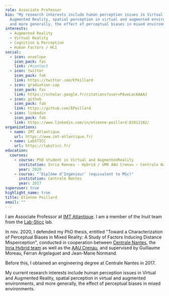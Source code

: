 ```yaml
---
role: Associate Professor
bio: "My research interests include human perception issues in Virtual and
  Augmented Reality, spatial perception in virtual and augmented environments,
  and more generally, the effect of perceptual biases in mixed environments. "
interests:
  - Augmented Reality
  - Virtual Reality
  - Cognition & Perception
  - Human Factors / HCI
social:
  - icon: envelope
    icon_pack: fas
    link: /#contact
  - icon: twitter
    icon_pack: fab
    link: https://twitter.com/EPeillard
  - icon: graduation-cap
    icon_pack: fas
    link: https://scholar.google.fr/citations?user=PAueLacAAAAJ
  - icon: github
    icon_pack: fab
    link: https://github.com/EPeillard
  - icon: linkedin
    icon_pack: fab
    link: https://www.linkedin.com/in/etienne-peillard-81012182/
organizations:
  - name: IMT Atlantique
    url: https://www.imt-atlantique.fr/
  - name: LabSTICC
    url: https://labsticc.fr/
education:
  courses:
    - course: PhD student in Virtual and AugmentedReality
      institution: Inria Rennes - Hybrid / UMR AAU Crenau – Centrale Nantes
      year: 2020
    - course: "'Diplôme d’Ingénieur' (equivalent to MSc)"
      institution: Centrale Nantes
      year: 2017
superuser: true
highlight_name: true
title: Etienne Peillard
email: ""
---
```

I am Associate Professor at [IMT Atlantique](https://www.google.com/url?q=https%3A%2F%2Fwww.imt-atlantique.fr%2F&sa=D&sntz=1&usg=AOvVaw0gKTTRvjYCCF7mL2xVV29q). I am a member of the Inuit team from the [Lab-Sticc](https://www.google.com/url?q=https%3A%2F%2Fwww.labsticc.fr%2Fen%2Findex%2F&sa=D&sntz=1&usg=AOvVaw2v4hN11If5KKywCyw7QOo1) lab.

In nov. 2020, I defended my PhD thesis, entitled "Toward a Characterization of Perceptual Biases in Mixed Reality: A Study of Factors Inducing Distance Misperception", conducted in cooperation between [Centrale Nantes](https://www.google.com/url?q=https%3A%2F%2Fwww.ec-nantes.fr%2F&sa=D&sntz=1&usg=AOvVaw209FC5ZFHFw4IGxvvYCBcg), the [Inria Hybrid team](https://www.google.com/url?q=https%3A%2F%2Fteam.inria.fr%2Fhybrid%2F&sa=D&sntz=1&usg=AOvVaw0-sW690HZejJidIeN7Kr2Z) as well as the [AAU Crenau](https://www.google.com/url?q=https%3A%2F%2Faau.archi.fr%2F&sa=D&sntz=1&usg=AOvVaw2zm9FNYdxd1MNKOEPyMD-c), and supervised by Guillaume Moreau, Ferran Argelaguet and Jean-Marie Normand.

Before this, I obtained an engineering degree at Centrale Nantes in 2017.

My current research interests include human perception issues in Virtual and Augmented Reality, spatial perception in virtual and augmented environments, and more generally, the effect of perceptual biases in mixed environments.